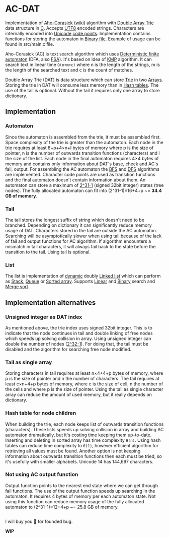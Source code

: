 # AC-DAT

Implementation of [Aho-Corasick](http://cr.yp.to/bib/1975/aho.pdf) ([wiki](https://en.wikipedia.org/wiki/Aho%E2%80%93Corasick_algorithm)) algorithm with [Double Array Trie](https://www.co-ding.com/assets/pdf/dat.pdf) data structure in [C](https://en.wikipedia.org/wiki/C_(programming_language)).
Accepts [UTF8](https://en.wikipedia.org/wiki/UTF-8) encoded strings.
Characters are internally encoded into [Unicode](https://en.wikipedia.org/wiki/Unicode) [code points](https://en.wikipedia.org/wiki/Code_point).
Implementation contains functions for storing the automaton in [Binary file](https://en.wikipedia.org/wiki/Binary_file).
Example of usage can be found in src/main.c file.

Aho-Corasick (AC) is text search algorithm which uses [Deterministic finite automaton](https://en.wikipedia.org/wiki/Deterministic_finite_automaton) (DFA, also [FSA](https://en.wikipedia.org/wiki/Finite-state_machine)).
It's based on idea of [KMP](https://en.wikipedia.org/wiki/Knuth%E2%80%93Morris%E2%80%93Pratt_algorithm) algorithm.
It can search text in linear time `O(n+m+c)` where n is the length of the strings, m is the length of the searched text and c is the count of matches.

Double Array Trie (DAT) is data structure which can store [Trie](https://en.wikipedia.org/wiki/Trie) in two [Arrays](https://en.wikipedia.org/wiki/Array_data_structure).
Storing the trie in DAT will consume less memory than in [Hash tables](https://en.wikipedia.org/wiki/Hash_table).
The use of the tail is optional. Without the tail it requires only one array to store dictionary.

## Implementation
### Automaton
Since the automaton is assembled from the trie, it must be assembled first.
Space complexity of the trie is greater than the automaton.
Each node in the trie requires at least 8+p+4×n+l bytes of memory where p is the size of pointer, n is the number of outwards transition functions (characters) and l the size of the list.
Each node in the final automaton requires 4×4 bytes of memory and contains only information about DAT's base, check and AC's fail, output.
For assembling the AC automaton the [BFS](https://en.wikipedia.org/wiki/Breadth-first_search) and [DFS](https://en.wikipedia.org/wiki/Depth-first_search) algorithms are implemented.
Character code points are used as transition functions and the final automaton doesn't contain information about them.
An automaton can store a maximum of [2^31-1](https://en.wikipedia.org/wiki/2,147,483,647) (signed 32bit integer) states (tree nodes).
The fully allocated automaton can fit into (2^31-1)×16+4+p ~= **34.4 GB of memory**.

### Tail
The tail stores the longest suffix of string which doesn't need to be branched.
Depending on dictionary it can significantly reduce memory usage of DAT.
Characters stored in the tail are outside the AC automaton.
Searching will be asymptotically slower when using tail because of the lack of fail and output functions for AC algorithm.
If algorithm encounters a mismatch in tail characters, it will always fail back to the state before the transition to the tail.
Using tail is optional.

### List
The list is implementation of [dynamic](https://en.wikipedia.org/wiki/Dynamic_array) doubly [Linked list](https://en.wikipedia.org/wiki/Linked_list) which can perform as [Stack](https://en.wikipedia.org/wiki/Stack_(abstract_data_type)), [Queue](https://en.wikipedia.org/wiki/Queue_(abstract_data_type)) or [Sorted array](https://en.wikipedia.org/wiki/Sorted_array).
Supports [Linear](https://en.wikipedia.org/wiki/Linear_search) and [Binary](https://en.wikipedia.org/wiki/Binary_search_algorithm) search and [Merge sort](https://en.wikipedia.org/wiki/Merge_sort).

## Implementation alternatives
### Unsigned integer as DAT index
As mentioned above, the trie index uses signed 32bit integer.
This is to indicate that the node continues in tail and double linking of free nodes which speeds up solving collision in array.
Using unsigned integer can double the number of nodes ([2^32-1](https://en.wikipedia.org/wiki/4,294,967,295)).
For doing that, the tail must be disabled and the algorithm for searching free node modified.

### Tail as single array
Storing characters in tail requires at least n×4+4+p bytes of memory, where p is the size of pointer and n the number of characters.
The tail requires at least c×n+4+p bytes of memory, where c is the size of cell, n the number of the cells and where p is the size of pointer.
Using the tail as single character array can reduce the amount of used memory, but it really depends on dictionary.

### Hash table for node children
When building the trie, each node keeps list of outwards transition functions (characters).
These lists speeds up solving collision in array and building AC automaton dramatically, but it's costing time keeping them up-to-date.
Inserting and deleting in sorted array has time complexity `θ(n)`.
Using hash tables can reduce time complexity to `θ(1)`, however efficient algorithm for retrieving all values must be found.
Another option is not keeping information about outwards transition functions then each must be tried, so it's usefully with smaller alphabets.
Unicode 14 has 144,697 characters.

### Not using AC output function
Output function points to the nearest end state where we can get through fail functions.
The use of the output function speeds up searching in the automaton.
It requires 4 bytes of memory per each automaton state.
Not using this function can reduce memory usage of the fully allocated automaton to (2^31-1)×12+4+p ~= 25.8 GB of memory.

##
I will buy you 🍺 for founded bug.

**WIP**
